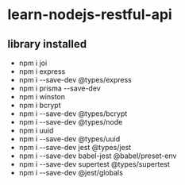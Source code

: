 # learn-nodejs-restful-api

## library installed

-   npm i joi
-   npm i express
-   npm i --save-dev @types/express
-   npm i prisma --save-dev
-   npm i winston
-   npm i bcrypt
-   npm i --save-dev @types/bcrypt
-   npm i --save-dev @types/node
-   npm i uuid
-   npm i --save-dev @types/uuid
-   npm i --save-dev jest @types/jest
-   npm i --save-dev babel-jest @babel/preset-env
-   npm i --save-dev supertest @types/supertest
-   npm i --save-dev @jest/globals
